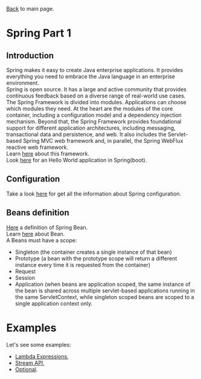 [Back](../README.md) to main page.

# Spring Part 1

## Introduction

Spring makes it easy to create Java enterprise applications. It provides everything you need to embrace the Java language in an enterprise environment. <br/>
Spring is open source. It has a large and active community that provides continuous feedback based on a diverse range of real-world use cases. <br/>
The Spring Framework is divided into modules. Applications can choose which modules they need. At the heart are the modules of the core container, including a configuration model and a dependency injection mechanism. Beyond that, the Spring Framework provides foundational support for different application architectures, including messaging, transactional data and persistence, and web. It also includes the Servlet-based Spring MVC web framework and, in parallel, the Spring WebFlux reactive web framework.<br/>
Learn [here](https://docs.spring.io/spring-framework/docs/current/reference/html/index.html) about this framework. <br/>
Look [here](https://www.jetbrains.com/help/idea/your-first-spring-application.html#add-greeting-method) for an Hello World application in Spring(boot).

## Configuration

Take a look [here](https://www.udemy.com/course/spring-framework-video-tutorial/) for get all the information about Spring configuration. 

## Beans definition

[Here](https://www.baeldung.com/spring-bean) a definition of Spring Bean. <br/>
Learn [here](https://docs.spring.io/spring-framework/docs/current/reference/html/core.html#beans-definition) about Bean. <br/>
A Beans must have a scope:
- Singleton (the container creates a single instance of that bean)
- Prototype (a bean with the prototype scope will return a different instance every time it is requested from the container)
- Request
- Session
- Application (when beans are application scoped, the same instance of the bean is shared across multiple servlet-based applications running in the same ServletContext, while singleton scoped beans are scoped to a single application context only.

# Examples

Let's see some examples:

- [Lambda Expressions](src/test/java/test/LambdaExpressionsTest.java),
- [Stream API](src/test/java/test/StreamsTest.java),
- [Optional](src/test/java/test/OptionalTest.java).
